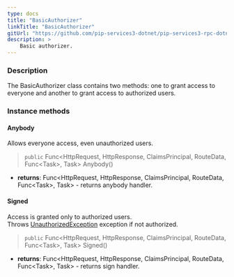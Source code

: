 ```yaml
---
type: docs
title: "BasicAuthorizer"
linkTitle: "BasicAuthorizer"
gitUrl: "https://github.com/pip-services3-dotnet/pip-services3-rpc-dotnet"
description: >
    Basic authorizer.
---
```


### Description

The BasicAuthorizer class contains two methods: one to grant access to everyone and another to grant access to authorized users.

### Instance methods

#### Anybody
Allows everyone access, even unauthorized users.
> `public` Func\<HttpRequest, HttpResponse, ClaimsPrincipal, RouteData, Func\<Task\>, Task\> Anybody()

- **returns**: Func\<HttpRequest, HttpResponse, ClaimsPrincipal, RouteData, Func\<Task\>, Task\> - returns anybody handler.

#### Signed
Access is granted only to authorized users.  
Throws [UnauthorizedException](../../../commons/errors/unauthorized_exception) exception if not authorized.

> `public` Func\<HttpRequest, HttpResponse, ClaimsPrincipal, RouteData, Func\<Task\>, Task\> Signed()

- **returns**: Func\<HttpRequest, HttpResponse, ClaimsPrincipal, RouteData, Func\<Task\>, Task\> - returns sign handler.
